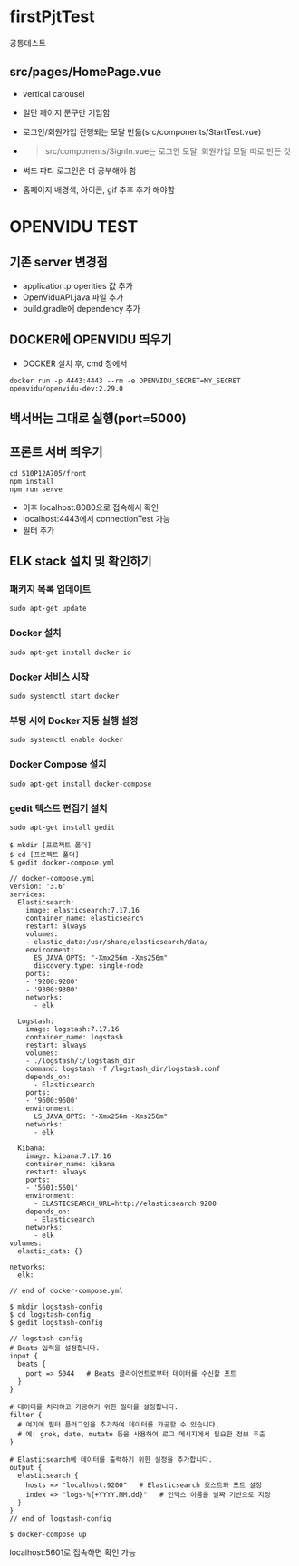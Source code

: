 # firstPjtTest
공통테스트
## src/pages/HomePage.vue 
- vertical carousel 
- 일단 페이지 문구만 기입함
- 로그인/회원가입 진행되는 모달 만듦(src/components/StartTest.vue)
- >src/components/SignIn.vue는 로그인 모달, 회원가입 모달 따로 만든 것


- 써드 파티 로그인은 더 공부해야 함
- 홈페이지 배경색, 아이콘, gif 추후 추가 해야함


# OPENVIDU TEST

## 기존 server 변경점

 - application.properities 값 추가
 - OpenViduAPI.java 파일 추가
 - build.gradle에 dependency 추가


## DOCKER에 OPENVIDU 띄우기

 - DOCKER 설치 후, cmd 창에서
 ```
 docker run -p 4443:4443 --rm -e OPENVIDU_SECRET=MY_SECRET openvidu/openvidu-dev:2.29.0
 ```

## 백서버는 그대로 실행(port=5000)

## 프론트 서버 띄우기

```
cd S10P12A705/front
npm install
npm run serve
```

- 이후 localhost:8080으로 접속해서 확인
- localhost:4443에서 connectionTest 가능
- 필터 추가


## ELK stack 설치 및 확인하기

### 패키지 목록 업데이트
```
sudo apt-get update
```

### Docker 설치
```
sudo apt-get install docker.io
```

### Docker 서비스 시작
```
sudo systemctl start docker
```

### 부팅 시에 Docker 자동 실행 설정
```
sudo systemctl enable docker
```

### Docker Compose 설치
```
sudo apt-get install docker-compose
```

### gedit 텍스트 편집기 설치
```
sudo apt-get install gedit
```

```
$ mkdir [프로젝트 폴더]
$ cd [프로젝트 폴더]
$ gedit docker-compose.yml
```

```
// docker-compose.yml
version: '3.6'
services:
  Elasticsearch:
    image: elasticsearch:7.17.16
    container_name: elasticsearch
    restart: always
    volumes:
    - elastic_data:/usr/share/elasticsearch/data/
    environment:
      ES_JAVA_OPTS: "-Xmx256m -Xms256m"
      discovery.type: single-node    
    ports:
    - '9200:9200'
    - '9300:9300'
    networks:
      - elk

  Logstash:
    image: logstash:7.17.16
    container_name: logstash
    restart: always
    volumes:
    - ./logstash/:/logstash_dir
    command: logstash -f /logstash_dir/logstash.conf 
    depends_on:
      - Elasticsearch
    ports:
    - '9600:9600'
    environment:
      LS_JAVA_OPTS: "-Xmx256m -Xms256m"    
    networks:
      - elk

  Kibana:
    image: kibana:7.17.16
    container_name: kibana
    restart: always       
    ports:
    - '5601:5601'
    environment:
      - ELASTICSEARCH_URL=http://elasticsearch:9200  
    depends_on:
      - Elasticsearch  
    networks:
      - elk
volumes:
  elastic_data: {}

networks:
  elk:

// end of docker-compose.yml
```

```
$ mkdir logstash-config
$ cd logstash-config
$ gedit logstash-config
```

```
// logstash-config
# Beats 입력을 설정합니다.
input {
  beats {
    port => 5044   # Beats 클라이언트로부터 데이터를 수신할 포트
  }
}

# 데이터를 처리하고 가공하기 위한 필터를 설정합니다.
filter {
  # 여기에 필터 플러그인을 추가하여 데이터를 가공할 수 있습니다.
  # 예: grok, date, mutate 등을 사용하여 로그 메시지에서 필요한 정보 추출
}

# Elasticsearch에 데이터를 출력하기 위한 설정을 추가합니다.
output {
  elasticsearch {
    hosts => "localhost:9200"   # Elasticsearch 호스트와 포트 설정
    index => "logs-%{+YYYY.MM.dd}"   # 인덱스 이름을 날짜 기반으로 지정
  }
}
// end of logstash-config
```

```
$ docker-compose up
```

localhost:5601로 접속하면 확인 가능